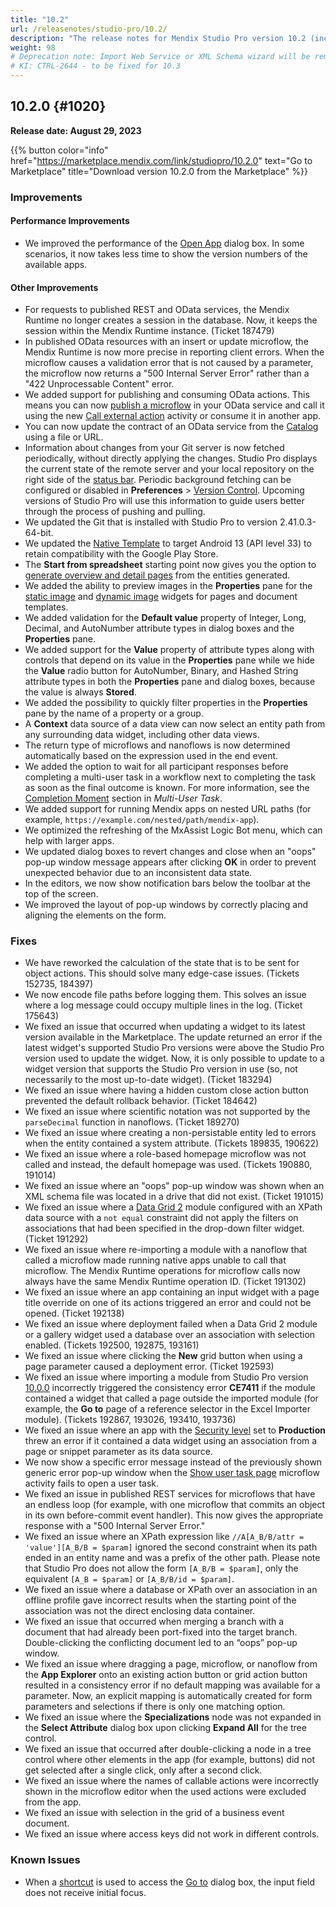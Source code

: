 ```yaml
---
title: "10.2"
url: /releasenotes/studio-pro/10.2/
description: "The release notes for Mendix Studio Pro version 10.2 (including all patches) with details on new features, bug fixes, and known issues."
weight: 98
# Deprecation note: Import Web Service or XML Schema wizard will be removed in 10.6.
# KI: CTRL-2644 - to be fixed for 10.3
---
```


## 10.2.0 {#1020} 

**Release date: August 29, 2023**

{{% button color="info" href="https://marketplace.mendix.com/link/studiopro/10.2.0" text="Go to Marketplace" title="Download version 10.2.0 from the Marketplace" %}}

### Improvements

#### Performance Improvements

* We improved the performance of the [Open App](/refguide/open-app-dialog/) dialog box. In some scenarios, it now takes less time to show the version numbers of the available apps.

#### Other Improvements

* For requests to published REST and OData services, the Mendix Runtime no longer creates a session in the database. Now, it keeps the session within the Mendix Runtime instance. (Ticket 187479)
* In published OData resources with an insert or update microflow, the Mendix Runtime is now more precise in reporting client errors. When the microflow causes a validation error that is not caused by a parameter, the microflow now returns a "500 Internal Server Error" rather than a "422 Unprocessable Content" error.
* We added support for publishing and consuming OData actions. This means you can now [publish a microflow](/refguide/published-odata-microflow/) in your OData service and call it using the new [Call external action](/refguide/call-external-action/) activity or consume it in another app.
* You can now update the contract of an OData service from the [Catalog](/catalog/) using a file or URL.
* Information about changes from your Git server is now fetched periodically, without directly applying the changes. Studio Pro displays the current state of the remote server and your local repository on the right side of the [status bar](/refguide/studio-pro-overview/#status-bar). Periodic background fetching can be configured or disabled in **Preferences** > [Version Control](/refguide/preferences-dialog/#version-control). Upcoming versions of Studio Pro will use this information to guide users better through the process of pushing and pulling.
* We updated the Git that is installed with Studio Pro to version 2.41.0.3-64-bit.
* We updated the [Native Template](/refguide/mobile/distributing-mobile-apps/building-native-apps/native-template/) to target Android 13 (API level 33) to retain compatibility with the Google Play Store.
* The **Start from spreadsheet** starting point now gives you the option to [generate overview and detail pages](/refguide/app-from-spreadsheet/#generating-pages) from the entities generated.
* We added the ability to preview images in the **Properties** pane for the [static image](/refguide/image/) and [dynamic image](/refguide/image-viewer/) widgets for pages and document templates.
* We added validation for the **Default value** property of Integer, Long, Decimal, and AutoNumber attribute types in dialog boxes and the **Properties** pane.
* We added support for the **Value** property of attribute types along with controls that depend on its value in the **Properties** pane while we hide the **Value** radio button for AutoNumber, Binary, and Hashed String attribute types in both the **Properties** pane and dialog boxes, because the value is always **Stored**.
* We added the possibility to quickly filter properties in the **Properties** pane by the name of a property or a group.
* A **Context** data source of a data view can now select an entity path from any surrounding data widget, including other data views.
* The return type of microflows and nanoflows is now determined automatically based on the expression used in the end event.
* We added the option to wait for all participant responses before completing a multi-user task in a workflow next to completing the task as soon as the final outcome is known. For more information, see the [Completion Moment](/refguide/multi-user-task/#completion-moment) section in *Multi-User Task*.
* We added support for running Mendix apps on nested URL paths (for example, `https://example.com/nested/path/mendix-app`).
* We optimized the refreshing of the MxAssist Logic Bot menu, which can help with larger apps.
* We updated dialog boxes to revert changes and close when an "oops" pop-up window message appears after clicking **OK** in order to prevent unexpected behavior due to an inconsistent data state.
* In the editors, we now show notification bars below the toolbar at the top of the screen.
* We improved the layout of pop-up windows by correctly placing and aligning the elements on the form.

### Fixes

* We have reworked the calculation of the state that is to be sent for object actions. This should solve many edge-case issues. (Tickets 152735, 184397)
* We now encode file paths before logging them. This solves an issue where a log message could occupy multiple lines in the log. (Ticket 175643)
* We fixed an issue that occurred when updating a widget to its latest version available in the Marketplace. The update returned an error if the latest widget's supported Studio Pro versions were above the Studio Pro version used to update the widget. Now, it is only possible to update to a widget version that supports the Studio Pro version in use (so, not necessarily to the most up-to-date widget). (Ticket 183294)
* We fixed an issue where having a hidden custom close action button prevented the default rollback behavior. (Ticket 184642)
* We fixed an issue where scientific notation was not supported by the `parseDecimal` function in nanoflows. (Ticket 189270)
* We fixed an issue where creating a non-persistable entity led to errors when the entity contained a system attribute. (Tickets 189835, 190622)
* We fixed an issue where a role-based homepage microflow was not called and instead, the default homepage was used. (Tickets 190880, 191014)
* We fixed an issue where an "oops" pop-up window was shown when an XML schema file was located in a drive that did not exist. (Ticket 191015)
* We fixed an issue where a [Data Grid 2](/appstore/modules/data-grid-2/) module configured with an XPath data source with a `not equal` constraint did not apply the filters on associations that had been specified in the drop-down filter widget. (Ticket 191292)
* We fixed an issue where re-importing a module with a nanoflow that called a microflow made running native apps unable to call that microflow. The Mendix Runtime operations for microflow calls now always have the same Mendix Runtime operation ID. (Ticket 191302)
* We fixed an issue where an app containing an input widget with a page title override on one of its actions triggered an error and could not be opened. (Ticket 192138)
* We fixed an issue where deployment failed when a Data Grid 2 module or a gallery widget used a database over an association with selection enabled. (Tickets 192500, 192875, 193161)
* We fixed an issue where clicking the **New** grid button when using a page parameter caused a deployment error. (Ticket 192593)
* We fixed an issue where importing a module from Studio Pro version [10.0.0](/releasenotes/studio-pro/10.0/) incorrectly triggered the consistency error **CE7411** if the module contained a widget that called a page outside the imported module (for example, the **Go to** page of a reference selector in the Excel Importer module). (Tickets 192867, 193026, 193410, 193736)
* We fixed an issue where an app with the [Security level](/refguide/app-security/#security-level) set to **Production** threw an error if it contained a data widget using an association from a page or snippet parameter as its data source.
* We now show a specific error message instead of the previously shown generic error pop-up window when the [Show user task page](/refguide/show-task-page/) microflow activity fails to open a user task.
* We fixed an issue in published REST services for microflows that have an endless loop (for example, with one microflow that commits an object in its own before-commit event handler). This now gives the appropriate response with a "500 Internal Server Error."
* We fixed an issue where an XPath expression like `//A[A_B/B/attr = 'value'][A_B/B = $param]` ignored the second constraint when its path ended in an entity name and was a prefix of the other path. Please note that Studio Pro does not allow the form `[A_B/B = $param]`, only the equivalent `[A_B = $param]` or `[A_B/B/id = $param]`.
* We fixed an issue where a database or XPath over an association in an offline profile gave incorrect results when the starting point of the association was not the direct enclosing data container.
* We fixed an issue that occurred when merging a branch with a document that had already been port-fixed into the target branch. Double-clicking the conflicting document led to an “oops” pop-up window.
* We fixed an issue where dragging a page, microflow, or nanoflow from the **App Explorer** onto an existing action button or grid action button resulted in a consistency error if no default mapping was available for a parameter. Now, an explicit mapping is automatically created for form parameters and selections if there is only one matching option.
* We fixed an issue where the **Specializations** node was not expanded in the **Select Attribute** dialog box upon clicking **Expand All** for the tree control.
* We fixed an issue that occurred after double-clicking a node in a tree control where other elements in the app (for example, buttons) did not get selected after a single click, only after a second click.
* We fixed an issue where the names of callable actions were incorrectly shown in the microflow editor when the used actions were excluded from the app.
* We fixed an issue with selection in the grid of a business event document.
* We fixed an issue where access keys did not work in different controls.

### Known Issues

* When a [shortcut](/refguide/studio-pro-overview/#shortcuts) is used to access the [Go to](/refguide/go-to-option/) dialog box, the input field does not receive initial focus.
